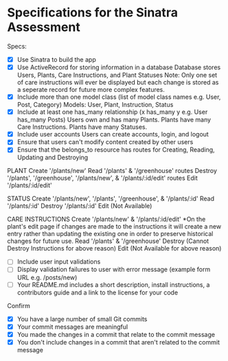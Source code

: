 # Specifications for the Sinatra Assessment

Specs:
- [x] Use Sinatra to build the app
- [x] Use ActiveRecord for storing information in a database
Database stores Users, Plants, Care Instructions, and Plant Statuses
Note: Only one set of care instructions will ever be displayed but each change is stored as a seperate record for future more complex features.
- [x] Include more than one model class (list of model class names e.g. User, Post, Category)
Models: User, Plant, Instruction, Status
- [x] Include at least one has_many relationship (x has_many y e.g. User has_many Posts)
Users own and has many Plants. Plants have many Care Instructions. Plants have many Statuses.
- [x] Include user accounts
Users can create accounts, login, and logout
- [x] Ensure that users can't modify content created by other users
- [x] Ensure that the belongs_to resource has routes for Creating, Reading, Updating and Destroying

PLANT
Create '/plants/new'
Read '/plants' & '/greenhouse' routes
Destroy '/plants', '/greenhouse', '/plants/new', & '/plants/:id/edit' routes
Edit '/plants/:id/edit'

STATUS
Create '/plants/new', '/plants', '/greenhouse', & '/plants/:id'
Read '/plants/:id'
Destroy '/plants/:id'
Edit (Not Available)

CARE INSTRUCTIONS
Create '/plants/new' & '/plants/:id/edit' 
  *On the plant's edit page if changes are made to the instructions it will create a new entry rather than updating the existing one in order to preserve historical changes for future use.
Read '/plants' & '/greenhouse'
Destroy (Cannot Destroy Instructions for above reason)
Edit (Not Available for above reason)

- [ ] Include user input validations
- [ ] Display validation failures to user with error message (example form URL e.g. /posts/new)
- [ ] Your README.md includes a short description, install instructions, a contributors guide and a link to the license for your code

Confirm
- [x] You have a large number of small Git commits
- [x] Your commit messages are meaningful
- [x] You made the changes in a commit that relate to the commit message
- [x] You don't include changes in a commit that aren't related to the commit message
